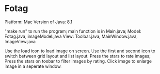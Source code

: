 # Fotag

Platform: Mac
Version of Java: 8.1

"make run" to run the program; main function is in Main.java;
Model: Fotag.java, imageModel.java
View: Toolbar.java, MainWindow.java, ImageView.java

Use the load icon to load image on screen.
Use the first and second icon to switch between grid layout and list layout.
Press the stars to rate images; Press the stars on toobar to filter images by rating.
Click image to enlarge image in a seperate window.
